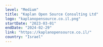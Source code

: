 ```yaml
---
level: "Medium"
title: "Kaplan Open Source Consulting Ltd"
logo: "kaplanopensource.co.il.png"
startDate: "2023-03-01"
endDate: "2024-02-29"
link: "https://kaplanopensource.co.il/"
country: "Israel"
---
```

